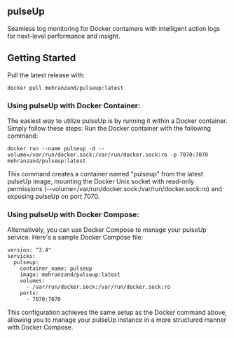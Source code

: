 ﻿## pulseUp

Seamless log monitoring for Docker containers with intelligent
action logs for next-level performance and insight.

## Getting Started
Pull the latest release with:

```
docker pull mehranzand/pulseup:latest
```

### Using pulseUp with Docker Container:

The easiest way to utilize pulseUp is by running it within a Docker container. Simply follow these steps:
Run the Docker container with the following command:

```
docker run --name pulseup -d --volume=/var/run/docker.sock:/var/run/docker.sock:ro -p 7070:7070 mehranzand/pulseup:latest
```

This command creates a container named "pulseup" from the latest pulseUp image, mounting the Docker Unix socket with read-only permissions (--volume=/var/run/docker.sock:/var/run/docker.sock:ro) and exposing pulseUp on port 7070.

### Using pulseUp with Docker Compose:

Alternatively, you can use Docker Compose to manage your pulseUp service. Here's a sample Docker Compose file:

```
version: "3.4"
services:
  pulseup:
    container_name: pulseup
    image: mehranzand/pulseup:latest
    volumes:
      - /var/run/docker.sock:/var/run/docker.sock:ro
    ports:
      - 7070:7070
```

This configuration achieves the same setup as the Docker command above, allowing you to manage your pulseUp instance in a more structured manner with Docker Compose.